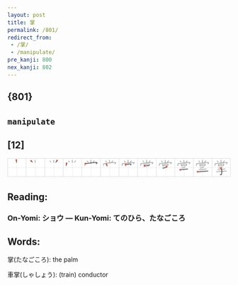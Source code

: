 ```yaml
---
layout: post
title: 掌
permalink: /801/
redirect_from:
 - /掌/
 - /manipulate/
pre_kanji: 800
nex_kanji: 802
---
```


## {801}

## `manipulate`

## [12]

<div class="stroke"><img src="../images/E68E8C.png" /></div>

## Reading:

### On-Yomi: ショウ &mdash; Kun-Yomi: てのひら、たなごころ

## Words:

掌(たなごころ): the palm

車掌(しゃしょう): (train) conductor
